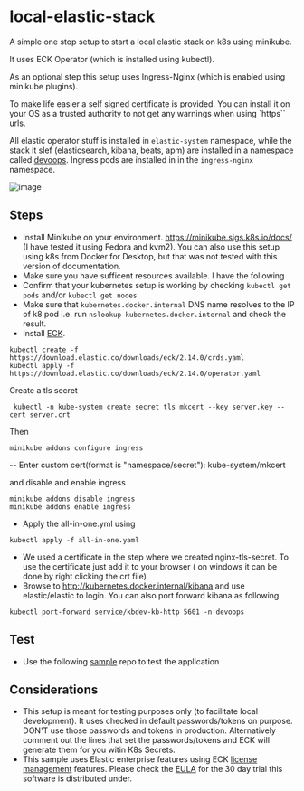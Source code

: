 # local-elastic-stack
A simple one stop setup to start a local elastic stack on k8s using minikube. 

It uses ECK Operator (which is installed using kubectl). 

As an optional step this setup uses Ingress-Nginx (which is enabled using minikube plugins). 

To make life easier a self signed certificate is provided. You can install it on your OS  as a trusted authority to not get any warnings when using `https`` urls. 

All elastic operator stuff is installed in `elastic-system` namespace, while the stack it slef (elasticsearch, kibana, beats, apm) are  installed in a namespace called [devoops](https://www.youtube.com/watch?v=Pg3uPXTDFbk). Ingress pods are installed in in the `ingress-nginx` namespace.

![image](https://user-images.githubusercontent.com/72706/120281976-e7e1b800-c2b9-11eb-980f-d4a4c7b6773d.png)


## Steps
- Install Minikube on your environment. https://minikube.sigs.k8s.io/docs/ (I have tested it using Fedora and kvm2). You can also  use this setup using k8s from Docker for Desktop, but that was not tested with this version of documentation.
- Make sure you have sufficent resources available. I have the following 
- Confirm that your kubernetes setup is working by checking `kubectl get pods`  and/or `kubectl get nodes` 
- Make sure that `kubernetes.docker.internal` DNS name resolves to the IP of k8 pod i.e. run `nslookup kubernetes.docker.internal` and check the result.
- Install [ECK](https://www.elastic.co/guide/en/cloud-on-k8s/current/k8s-deploy-eck.html).

```
kubectl create -f https://download.elastic.co/downloads/eck/2.14.0/crds.yaml
kubectl apply -f https://download.elastic.co/downloads/eck/2.14.0/operator.yaml

```

Create a tls secret 
```
 kubectl -n kube-system create secret tls mkcert --key server.key --cert server.crt
```

Then 
```
minikube addons configure ingress
```
-- Enter custom cert(format is "namespace/secret"): kube-system/mkcert

and disable and enable ingress 

```
minikube addons disable ingress
minikube addons enable ingress
```


- Apply the all-in-one.yml using 
```
kubectl apply -f all-in-one.yaml
```

- We used a certificate in the step where we created nginx-tls-secret. To use the certificate just add it to your browser ( on windows it can be done by right clicking the crt file)
- Browse to http://kubernetes.docker.internal/kibana and use elastic/elastic to login. You can also port forward kibana as following

```
kubectl port-forward service/kbdev-kb-http 5601 -n devoops
```

## Test
 - Use the following [sample](https://github.com/geoaxis/elastic-k8s-in-7mins-samples) repo to test the application
 
## Considerations 
 - This setup is meant for testing purposes only (to facilitate local development). It uses checked in default passwords/tokens on purpose. DON'T use those passwords and tokens in production. Alternatively comment out the lines that set the passwords/tokens and ECK will generate them for you witin K8s Secrets.
 - This sample uses Elastic enterprise features using ECK [license management](https://www.elastic.co/guide/en/cloud-on-k8s/current/k8s-licensing.html) features. Please check the [EULA](https://www.elastic.co/eula) for the 30 day trial this software is distributed under. 
